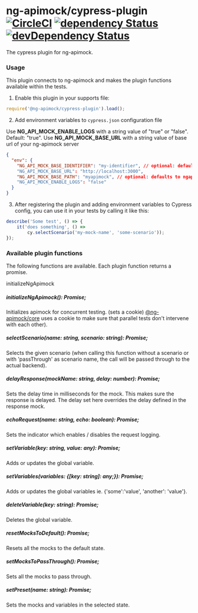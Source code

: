 # ng-apimock/cypress-plugin [![CircleCI](https://circleci.com/gh/ng-apimock/cypress-plugin.svg?style=svg)](https://circleci.com/gh/ng-apimock/cypress-plugin)  [![dependency Status](https://img.shields.io/david/ng-apimock/cypress-plugin.svg)](https://david-dm.org/ng-apimock/cypress-plugin) [![devDependency Status](https://img.shields.io/david/dev/ng-apimock/cypress-plugin.svg)](https://david-dm.org/ng-apimock/cypress-plugin#info=devDependencies)
The cypress plugin for ng-apimock. 

### Usage
This plugin connects to ng-apimock and makes the plugin functions available within the tests.

1. Enable this plugin in your supports file:

```js
require('@ng-apimock/cypress-plugin').load();
```

2. Add environment variables to `cypress.json` configuration file

Use **NG_API_MOCK_ENABLE_LOGS** with a string value of "true" or "false". Default: "true".
Use **NG_API_MOCK_BASE_URL** with a string value of base url of your ng-apimock server

```json
{
  "env": {
    "NG_API_MOCK_BASE_IDENTIFIER": "my-identifier", // optional: defaults to apimockId (the cookie identifier)
    "NG_API_MOCK_BASE_URL": "http://localhost:3000",
    "NG_API_MOCK_BASE_PATH": "myapimock", // optional: defaults to ngapimock (path on which ngapimock listens)
    "NG_API_MOCK_ENABLE_LOGS": "false"
  }
}
```

3. After registering the plugin and adding environment variables to Cypress config, you can use it in your tests by calling it like this:

```js
describe('Some test', () => {
    it('does something', () => 
        cy.selectScenario('my-mock-name', 'some-scenario'));
});
```

### Available plugin functions
The following functions are available. Each plugin function returns a promise.

initializeNgApimock
##### initializeNgApimock(): Promise<any>;
Initializes apimock for concurrent testing. (sets a cookie)
[@ng-apimock/core](https://github.com/ng-apimock/core) uses a cookie to make sure that parallel tests don't intervene with each other).

##### selectScenario(name: string, scenario: string): Promise<any>;
Selects the given scenario (when calling this function without a scenario or with 'passThrough' as scenario name, the call will be passed through to the actual backend).

##### delayResponse(mockName: string, delay: number): Promise<any>;
Sets the delay time in milliseconds for the mock. This makes sure the response is delayed. The delay set here overrides the delay defined in the response mock.

##### echoRequest(name: string, echo: boolean): Promise<any>; 
Sets the indicator which enables / disables the request logging.

##### setVariable(key: string, value: any): Promise<any>;
Adds or updates the global variable.
    
##### setVariables(variables: {[key: string]: any;}): Promise<any>;
Adds or updates the global variables  ie. {'some':'value', 'another': 'value'}.
    
##### deleteVariable(key: string): Promise<any>;
Deletes the global variable.

##### resetMocksToDefault(): Promise<any>;
Resets all the mocks to the default state.

##### setMocksToPassThrough(): Promise<any>;
Sets all the mocks to pass through.

##### setPreset(name: string): Promise<any>;
Sets the mocks and variables in the selected state.
